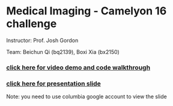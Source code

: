 # Medical Imaging - Camelyon 16 challenge
Instructor: Prof. Josh Gordon

Team: Beichun Qi (bq2139), Boxi Xia (bx2150)

### [click here for video demo and code walkthrough](https://youtu.be/zNceQO2JufE)
### [click here for presentation slide](https://docs.google.com/presentation/d/1Yye1DRUDKNhzQajRYWWpdWxQ2qzykBneF6fVFpErjPA/edit?usp=sharing)
Note: you need to use columbia google account to view the slide
